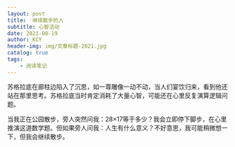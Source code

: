 ```yaml
---
layout: post
title:  继续散步的人
subtitle: 心智活动
date: 2021-08-19
author: KCY
header-img: img/文章标题-2021.jpg
catalog: true
tags:
    - 阅读笔记
---
```


苏格拉底在廊柱边陷入了沉思，如一尊雕像一动不动，当人们宴饮归来，看到他还站在那里思考。苏格拉底当时肯定消耗了大量心智，可能还在心里反复演算逻辑问题。

当我正在公园散步，旁人突然问我：28×17等于多少？我会立即停下脚步，在心里推演这道数学题。但如果旁人问我：人生有什么意义？不好意思，我可能稍微想一下，但我会继续散步。
